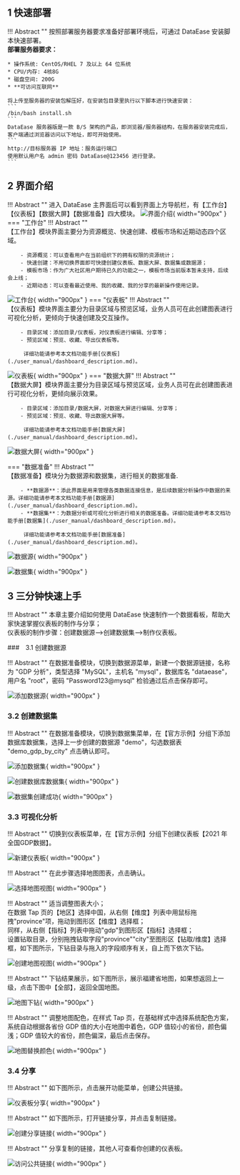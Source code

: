 ## 1 快速部署

!!! Abstract ""
    按照部署服务器要求准备好部署环境后，可通过 DataEase 安装脚本快速部署。   
    **部署服务器要求：**

    * 操作系统: CentOS/RHEL 7 及以上 64 位系统
    * CPU/内存: 4核8G
    * 磁盘空间: 200G
    * **可访问互联网**

    将上传至服务器的安装包解压好，在安装包目录里执行以下脚本进行快速安装：
    ```
    /bin/bash install.sh
    ```
    DataEase 服务器版是一款 B/S 架构的产品，即浏览器/服务器结构，在服务器安装完成后，客户端通过浏览器访问以下地址，即可开始使用。
    ```
    http://目标服务器 IP 地址：服务运行端口
    使用默认用户名 admin 密码 DataEase@123456 进行登录。
    ```

## 2 界面介绍

!!! Abstract ""
    进入 DataEase 主界面后可以看到界面上方导航栏，有【工作台】【仪表板】【数据大屏】【数据准备】四大模块。
![界面介绍](./newimg/product_acceptance/首页.png){ width="900px" }
=== "工作台"
    !!! Abstract ""  
        【工作台】模块界面主要分为资源概览、快速创建、模板市场和近期动态四个区域。
        
        - 资源概览：可以查看用户在当前组织下的拥有权限的资源统计；
        - 快速创建：不用切换界面即可快捷创建仪表板、数据大屏、数据集或数据源；
        - 模板市场：作为广大社区用户期待已久的功能之一，模板市场当前版本暂未支持，后续会上线；
        - 近期动态：可以查看最近使用、我的收藏、我的分享的最新操作使用记录。
![工作台](./newimg/product_acceptance/工作台.png){ width="900px" }
=== "仪表板"
    !!! Abstract ""  
        【仪表板】模块界面主要分为目录区域与预览区域，业务人员可在此创建图表进行可视化分析，更倾向于快速创建及交互操作。

        - 目录区域：添加目录/仪表板，对仪表板进行编辑、分享等；
        - 预览区域：预览、收藏、导出仪表板等。

         详细功能请参考本文档功能手册[仪表板](./user_manual/dashboard_description.md)。
![仪表板](./newimg/product_acceptance/仪表板.png){ width="900px" }
=== "数据大屏"
    !!! Abstract ""  
        【数据大屏】模块界面主要分为目录区域与预览区域，业务人员可在此创建图表进行可视化分析，更倾向展示效果。

        - 目录区域：添加目录/数据大屏，对数据大屏进行编辑、分享等；
        - 预览区域：预览、收藏、导出数据大屏等。

         详细功能请参考本文档功能手册[数据大屏](./user_manual/dashboard_description.md)。
![数据大屏](./newimg/product_acceptance/数据大屏.png){ width="900px" }

=== "数据准备"
    !!! Abstract ""  
        【数据准备】模块分为数据源和数据集，进行相关的数据准备.

        - **数据源**：添此界面是用来管理各类数据连接信息，是后续数据分析操作中数据的来源。详细功能请参考本文档功能手册[数据源](./user_manual/dashboard_description.md)。
        - **数据集**：为数据分析或可视化分析进行相关的数据准备。详细功能请参考本文档功能手册[数据集](./user_manual/dashboard_description.md)。

         详细功能请参考本文档功能手册[数据准备](./user_manual/dashboard_description.md)。

![数据源](./newimg/product_acceptance/数据源.png){ width="900px" }

![数据集](./newimg/product_acceptance/数据集.png){ width="900px" }
## 3 三分钟快速上手

!!! Abstract ""
    本章主要介绍如何使用 DataEase 快速制作一个数据看板，帮助大家快速掌握仪表板的制作与分享；  
    仪表板的制作步骤：创建数据源-->创建数据集-->制作仪表板。

###　3.1 创建数据源

!!! Abstract ""
    在数据准备模块，切换到数据源菜单，新建一个数据源链接，名称为 "GDP 分析"，类型选择 "MySQL"，主机名 "mysql"，数据库名 "dataease"，用户名 "root"，密码 "Password123@mysql" 检验通过后点击保存即可。

![添加数据源](./newimg/product_acceptance/连接数据源.png){ width="900px" }

### 3.2 创建数据集

!!! Abstract ""
    在数据准备模块，切换到数据集菜单，在【官方示例】分组下添加数据库数据集，选择上一步创建的数据源 "demo"，勾选数据表 "demo_gdp_by_city" 点击确认即可。 

![添加数据集](./newimg/product_acceptance/新建数据集.png){ width="900px" }

![创建数据库数据集](./newimg/product_acceptance/创建数据库数据集.png){ width="900px" }

![数据集创建成功](./newimg/product_acceptance/数据集创建成功.png){ width="900px" }

### 3.3 可视化分析

!!! Abstract ""
    切换到仪表板菜单，在【官方示例】分组下创建仪表板【2021 年全国GDP数据】。

![新建仪表板](./newimg/product_acceptance/新建仪表板.png){ width="900px" }

!!! Abstract ""
    在此步骤选择地图图表，点击确认。

![选择地图视图](./newimg/product_acceptance/选择地图视图.png){ width="900px" }


!!! Abstract ""
    适当调整图表大小；    
    在数据 Tap 页的【地区】选择中国，从右侧【维度】列表中用鼠标拖拽"province"项，拖动到图形区【维度】选择框；  
    同样，从右侧【指标】列表中拖动"gdp"到图形区【指标】选择框；  
    设置钻取目录，分别拖拽钻取字段"province""city"至图形区【钻取/维度】选择框，如下图所示，下钻目录与拖入的字段顺序有关，自上而下依次下钻。

![创建地图视图](./newimg/product_acceptance/创建地图视图.png){ width="900px" }


!!! Abstract ""
    下钻结果展示，如下图所示，展示福建省地图，如果想返回上一级，点击下图中【全部】，返回全国地图。

![地图下钻](./newimg/product_acceptance/地图下钻.png){ width="900px" }

!!! Abstract ""
    调整地图配色，在样式 Tap 页，在基础样式中选择系统配色方案，系统自动根据各省份 GDP 值的大小在地图中着色，GDP 值较小的省份，颜色偏浅；GDP 值较大的省份，颜色偏深，最后点击保存。

![地图替换颜色](./newimg/product_acceptance/地图替换颜色.png){ width="900px" }

### 3.4 分享

!!! Abstract ""
    如下图所示，点击展开功能菜单，创建公共链接。

![仪表板分享](./newimg/product_acceptance/仪表板分享.png){ width="900px" }

!!! Abstract ""
    如下图所示，打开链接分享，并点击复制链接。

![创建分享链接](./newimg/product_acceptance/创建分享链接.png){ width="900px" }


!!! Abstract ""
    分享复制的链接，其他人可查看你创建的仪表板。

![访问公共链接](./newimg/product_acceptance/访问公共链接.png){ width="900px" }


